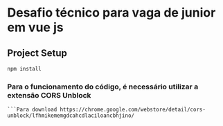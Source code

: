 # Desafio técnico para vaga de junior em vue js

## Project Setup

```sh
npm install
```

### Para o funcionamento do código, é necessário utilizar a extensão CORS Unblock
 ```Como a api estava apresentando bloqueio devido aos headers e pela eficiencia de entrega, é necessário utilizar a extensãoo CORS Unblock que a única funcionalidade é bloquear o erro CORS recebido da API.
 ```Para download https://chrome.google.com/webstore/detail/cors-unblock/lfhmikememgdcahcdlaciloancbhjino/



